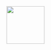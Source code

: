 <div id="header" align="center">
  <img src="https://i.giphy.com/media/v1.Y2lkPTc5MGI3NjExeThwNHlyMGdjcHFhejJ4eWo4dmlhd2tsOGl4ZWN6YmhldjdwNmtsbCZlcD12MV9pbnRlcm5hbF9naWZfYnlfaWQmY3Q9Zw/Lny6Rw04nsOOc/giphy.gif" width="100">
</div>
